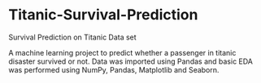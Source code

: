 # Titanic-Survival-Prediction


Survival Prediction on Titanic Data set


A machine learning project to predict whether a passenger in titanic disaster survived or not. Data was imported using Pandas and basic EDA was performed using NumPy, Pandas, Matplotlib and Seaborn.
